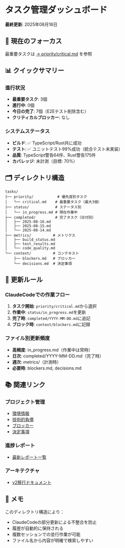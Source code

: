 # タスク管理ダッシュボード

**最終更新**: 2025年08月16日

## 📍 現在のフォーカス

最重要タスクは [→ priority/critical.md](./priority/critical.md) を参照

## 📊 クイックサマリー

### 進行状況
- **最重要タスク**: 3個
- **進行中**: 0個
- **今日の完了**: 7個（E2Eテスト削除含む）
- **クリティカルブロッカー**: なし

### システムステータス
- **ビルド**: ✅ TypeScript/Rust共に成功
- **テスト**: ✅ ユニットテスト99%成功（統合テスト未実装）
- **品質**: TypeScript警告64件、Rust警告175件
- **カバレッジ**: 未計測（目標: 70%）

## 🗂️ ディレクトリ構造

```
tasks/
├── priority/           # 優先度別タスク
│   └── critical.md    # 最重要タスク（最大3個）
├── status/            # ステータス別
│   └── in_progress.md # 現在作業中
├── completed/         # 完了タスク（日付別）
│   ├── 2025-08-16.md
│   ├── 2025-08-15.md
│   └── 2025-08-14.md
├── metrics/          # メトリクス
│   ├── build_status.md
│   ├── test_results.md
│   └── code_quality.md
└── context/          # コンテキスト
    ├── blockers.md   # ブロッカー
    └── decisions.md  # 決定事項
```

## 🔄 更新ルール

### ClaudeCodeでの作業フロー
1. **タスク開始**: `priority/critical.md`から選択
2. **作業中**: `status/in_progress.md`を更新
3. **完了時**: `completed/YYYY-MM-DD.md`に追記
4. **ブロック時**: `context/blockers.md`に記録

### ファイル別更新頻度
- **高頻度**: in_progress.md（作業中は常時）
- **日次**: completed/YYYY-MM-DD.md（完了時）
- **週次**: metrics/（計測時）
- **必要時**: blockers.md, decisions.md

## 📚 関連リンク

### プロジェクト管理
- [環境情報](./context/environment.md)
- [技術的負債](./context/technical_debt.md)
- [ブロッカー](./context/blockers.md)
- [決定事項](./context/decisions.md)

### 進捗レポート
- [最新レポート一覧](../../progressReports/)

### アーキテクチャ
- [v2移行ドキュメント](../../../02_architecture/v2_architecture/)

## 📝 メモ

このディレクトリ構造により：
- ClaudeCodeの部分更新による不整合を防止
- 履歴が自動的に保持される
- 複数セッションでの並行作業が可能
- ファイル名から内容が明確で検索しやすい